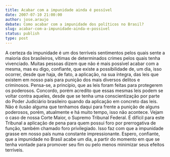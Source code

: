 ```yaml
---
title: Acabar com a impunidade ainda é possível
date: 2007-07-10 21:00:00
author: jose.araujo
debate: Como acabar com a impunidade dos políticos no Brasil?
slug: acabar-com-a-impunidade-ainda-e-possivel
status: publish 
type: post
---
```


A certeza da impunidade é um dos terríveis sentimentos pelos quais sente a maioria dos brasileiros, vítimas de determinados crimes pelos quais tenha vivenciado. Muitas pessoas dizem que não é mais possível acabar com a mesma, mas eu digo, confiante, que existe a possibilidade de, um dia, isso ocorrer, desde que haja, de fato, a aplicação, na sua íntegra, das leis que existem em nosso país para punição dos mais diversos delitos e criminosos. Pensa-se, a princípio, que as leis foram feitas para protegerem os poderosos. Concordo, porém acredito que essas mesmas leis podem se voltar contra aqueles, desde que se tenha uma conscientização por parte do Poder Judiciário brasileiro quando da aplicação em concreto das leis. Não é ilusão alguma que tenhamos daqui para frente a punição de alguns poderosos, porém, atualmente e há muito tempo, isso não acontece. Vejam o caso de nossa Corte Maior, o Supremo Tribunal Federal. É difícil para este Tribunal a aplicação de pena para quem possui foro por prerrogativa de função, também chamado foro privilegiado. Isso faz com que a impunidade grasse em nosso país numa constante impressionante. Espero, confiante, que a impunidade no Brasil acabe um dia, a partir do momento em que se tenha vontade para promover seu fim ou pelo menos minimizar seus efeitos terríveis.
